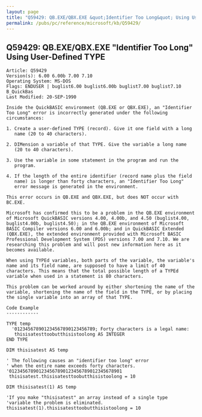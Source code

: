 ```yaml
---
layout: page
title: "Q59429: QB.EXE/QBX.EXE &quot;Identifier Too Long&quot; Using User-Defined TYPE"
permalink: /pubs/pc/reference/microsoft/kb/Q59429/
---
```


## Q59429: QB.EXE/QBX.EXE &quot;Identifier Too Long&quot; Using User-Defined TYPE

	Article: Q59429
	Version(s): 6.00 6.00b 7.00 7.10
	Operating System: MS-DOS
	Flags: ENDUSER | buglist6.00 buglist6.00b buglist7.00 buglist7.10 B_QuickBas
	Last Modified: 20-SEP-1990
	
	Inside the QuickBASIC environment (QB.EXE or QBX.EXE), an "Identifier
	Too Long" error is incorrectly generated under the following
	circumstances:
	
	1. Create a user-defined TYPE (record). Give it one field with a long
	   name (20 to 40 characters).
	
	2. DIMension a variable of that TYPE. Give the variable a long name
	   (20 to 40 characters).
	
	3. Use the variable in some statement in the program and run the
	   program.
	
	4. If the length of the entire identifier (record name plus the field
	   name) is longer than forty characters, an "Identifier Too Long"
	   error message is generated in the environment.
	
	This error occurs in QB.EXE and QBX.EXE, but does NOT occur with
	BC.EXE.
	
	Microsoft has confirmed this to be a problem in the QB.EXE environment
	of Microsoft QuickBASIC versions 4.00, 4.00b, and 4.50 (buglist4.00,
	buglist4.00b, buglist4.50); in the QB.EXE environment of Microsoft
	BASIC Compiler versions 6.00 and 6.00b; and in QuickBASIC Extended
	(QBX.EXE), the extended environment provided with Microsoft BASIC
	Professional Development System (PDS) versions 7.00 and 7.10. We are
	researching this problem and will post new information here as it
	becomes available.
	
	When using TYPEd variables, both parts of the variable, the variable's
	name and its field name, are supposed to have a limit of 40
	characters. This means that the total possible length of a TYPEd
	variable when used in a statement is 80 characters.
	
	This problem can be worked around by either shortening the name of the
	variable, shortening the name of the field in the TYPE, or by placing
	the single variable into an array of that TYPE.
	
	Code Example
	------------
	
	TYPE temp
	  '012345678901234567890123456789; Forty characters is a legal name:
	   thisisatesttoobutthisistoolong AS INTEGER
	END TYPE
	
	DIM thisisatest AS temp
	
	' The following causes an "identifier too long" error
	' when the entire name exceeds forty characters.
	'012345678901234567890123456789012345678901
	 thisisatest.thisisatesttoobutthisistoolong = 10
	
	DIM thisisatest(1) AS temp
	
	'If you make "thisisatest" an array instead of a single type
	'variable the problem is eliminated.
	thisisatest(1).thisisatesttoobutthisistoolong = 10
